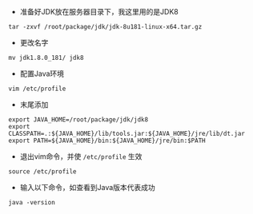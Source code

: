 * 准备好JDK放在服务器目录下，我这里用的是JDK8
```
tar -zxvf /root/package/jdk/jdk-8u181-linux-x64.tar.gz
```
* 更改名字
```
mv jdk1.8.0_181/ jdk8
```
* 配置Java环境
```
vim /etc/profile
```
* 末尾添加
```
export JAVA_HOME=/root/package/jdk/jdk8
export CLASSPATH=.:${JAVA_HOME}/lib/tools.jar:${JAVA_HOME}/jre/lib/dt.jar
export PATH=${JAVA_HOME}/bin:${JAVA_HOME}/jre/bin:$PATH
```
* 退出vim命令，并使 ```/etc/profile``` 生效
```
source /etc/profile
```
* 输入以下命令，如查看到Java版本代表成功
```
java -version
```
